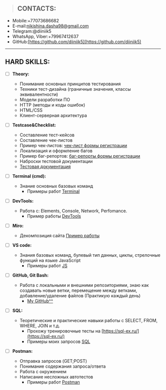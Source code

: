 > ## CONTACTS: 
- Mobile:+77073686682                                                
- E-mail:nikishina.dasha98@gmail.com                     
- Telegram:@diiniik5
- WhatsApp, Viber:+79967412637
- GitHub:[https://github.com/diiniik5](https://github.com/diiniik5) 

---

## HARD SKILLS:
- [ ] **Theory:**
  - Понимание основных принципов тестирования
  - Техники тест-дизайна (граничные значения, классы эквивалентности)
  - Модели разработки ПО
  - HTTP (методы и коды ошибок)
  - HTML/CSS
  - Клиент-серверная архитектура

- [ ] **Testcase&Checklist:**
  - Составление тест-кейсов
  - Составление чек-листов
  - Пример чек-листов: [чек-лист формы регистрации](https://docs.google.com/spreadsheets/d/1nNi7k8aUYNtdBYrfcbWd1Qh5xUI7wgwrNdRxgLXX_Ok/edit?usp=sharing)
  - Локализация и оформление багов
  - Пример баг-репортов: [баг-репорты формы регистрации](https://docs.google.com/spreadsheets/d/1nNi7k8aUYNtdBYrfcbWd1Qh5xUI7wgwrNdRxgLXX_Ok/edit#gid=1053810103)
  - Наброски тестовой документации
  - [Тестовая документация](https://docs.google.com/document/d/1RFwxdivPcENf1tOFSpF1ZEXwvCMOX_bZIvEk0fYi2Ko/edit?usp=sharing)

-  [ ] **Terminal (cmd):**
  - Знание основных базовых команд
    - Примеры работ [Terminal](https://github.com/diiniik5/Terminal.git)

- [ ] **DevTools:**
  - Работа с: Elements, Console, Network, Perfomance.
    - Пример работы [DevTools](https://drive.google.com/file/d/1MF05ASFqF9vZdDsNmCcE6iBQApKO0Rg_/view?usp=share_link)

- [ ] **Miro:**
  - Декомпозиция сайта [Пример работы](https://drive.google.com/file/d/1yIZFTNoe9oNlYppqvW0URV_TIpkBkAyR/view?usp=share_link)

- [ ] **VS code:** 
  - Знания базовых команд, булевый тип данных, циклы, стрелочные функций на языке JavaScript
    - Примеры работ [JS](https://github.com/diiniik5/JS.git)

- [ ] **GitHub, Git Bash:**
  - Работа с локальными и внешними репозиториями, знаю как создавать новые ветки, перемещение между ветками, добавление/удаление файлов (Практикую каждый день)
    - [My GitHub^^](https://github.com/diiniik5)

- [ ] **SQL:**
  - Теоретические и практические навыки работы с SELECT, FROM, WHERE, JOIN и т.д.
    - Прохожу тренировочные тесты на [https://sql-ex.ru/](https://sql-ex.ru/)
    - Примеры моих запросов [SQL](https://github.com/diiniik5/SQL.git) 

- [ ] **Postman:**
  - Отправка запросов (GET;POST)
  - Понимание содержания запроса/ответа
  - Работа с окружением
  - Написание несложных автотестов 
    - Примеры работ [Postman](https://github.com/diiniik5/Postman.git)
